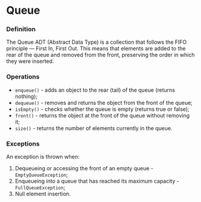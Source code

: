 # Queue

### Definition

The Queue ADT (Abstract Data Type) is a collection that follows the FIFO principle — First In, First Out. This means that elements are added to the rear of the queue and removed from the front, preserving the order in which they were inserted.

### Operations

- `enqueue()` - adds an object to the rear (tail) of the queue (returns nothing);
- `dequeue()` - removes and returns the object from the front of the queue;
- `isEmpty()` - checks whether the queue is empty (returns true or false);
- `front()` - returns the object at the front of the queue without removing it;
- `size()` - returns the number of elements currently in the queue.

### Exceptions
An exception is thrown when:

1. Dequeueing or accessing the front of an empty queue - `EmptyQueueException`;
2. Enqueueing into a queue that has reached its maximum capacity - `FullQueueException`;
3. Null element insertion.